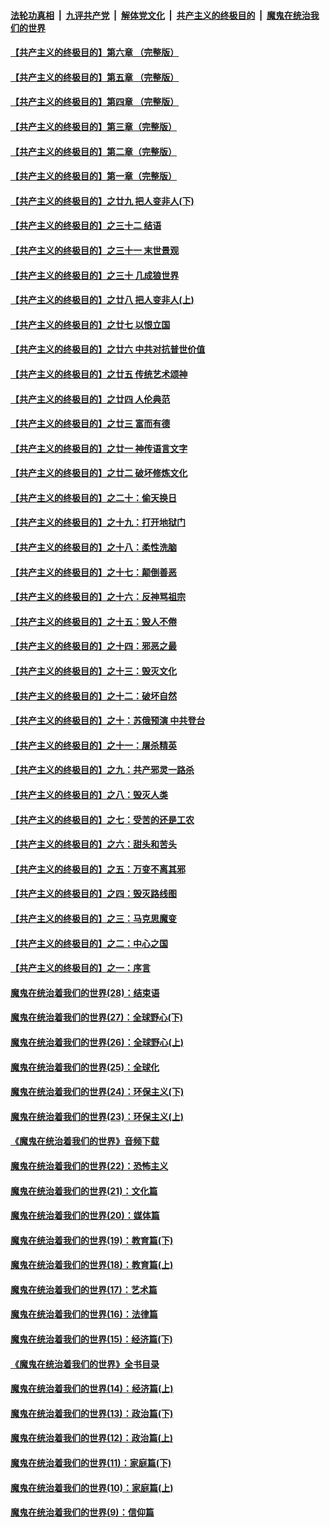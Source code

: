 ####  [法轮功真相](../../../../basic/blob/master/README.md?t=05040731) &nbsp;|&nbsp; [九评共产党](../../../../9ping.md/blob/master/README.md?t=05040731) &nbsp;|&nbsp; [解体党文化](../../../../jtdwh.md/blob/master/README.md?t=05040731)  &nbsp;|&nbsp; [共产主义的终极目的](../../../../gczydzjmd.md/blob/master/README.md?t=05040731) &nbsp;|&nbsp; [魔鬼在统治我们的世界](../../../../mgztzwmdsj.md/blob/master/README.md?t=05040731) 

#### [【共产主义的终极目的】第六章 （完整版）](../pages/nsc422/n11428913.md?t=05040731) 

#### [【共产主义的终极目的】第五章 （完整版）](../pages/nsc422/n11428912.md?t=05040731) 

#### [【共产主义的终极目的】第四章 （完整版）](../pages/nsc422/n11428907.md?t=05040731) 

#### [【共产主义的终极目的】第三章（完整版）](../pages/nsc422/n11428848.md?t=05040731) 

#### [【共产主义的终极目的】第二章（完整版）](../pages/nsc422/n11428831.md?t=05040731) 

#### [【共产主义的终极目的】第一章（完整版）](../pages/nsc422/n11417651.md?t=05040731) 

#### [【共产主义的终极目的】之廿九 把人变非人(下)](../pages/nsc422/n11344140.md?t=05040731) 

#### [【共产主义的终极目的】之三十二 结语](../pages/nsc422/n11360535.md?t=05040731) 

#### [【共产主义的终极目的】之三十一 末世景观](../pages/nsc422/n11351129.md?t=05040731) 

#### [【共产主义的终极目的】之三十 几成狼世界](../pages/nsc422/n11348280.md?t=05040731) 

#### [【共产主义的终极目的】之廿八 把人变非人(上)](../pages/nsc422/n11340492.md?t=05040731) 

#### [【共产主义的终极目的】之廿七 以恨立国](../pages/nsc422/n11336944.md?t=05040731) 

#### [【共产主义的终极目的】之廿六 中共对抗普世价值](../pages/nsc422/n11324785.md?t=05040731) 

#### [【共产主义的终极目的】之廿五 传统艺术颂神](../pages/nsc422/n11296396.md?t=05040731) 

#### [【共产主义的终极目的】之廿四 人伦典范](../pages/nsc422/n11296397.md?t=05040731) 

#### [【共产主义的终极目的】之廿三 富而有德](../pages/nsc422/n11283598.md?t=05040731) 

#### [【共产主义的终极目的】之廿一 神传语言文字](../pages/nsc422/n11263265.md?t=05040731) 

#### [【共产主义的终极目的】之廿二 破坏修炼文化](../pages/nsc422/n11245728.md?t=05040731) 

#### [【共产主义的终极目的】之二十：偷天换日](../pages/nsc422/n11238846.md?t=05040731) 

#### [【共产主义的终极目的】之十九：打开地狱门](../pages/nsc422/n11206376.md?t=05040731) 

#### [【共产主义的终极目的】之十八：柔性洗脑](../pages/nsc422/n11199994.md?t=05040731) 

#### [【共产主义的终极目的】之十七：颠倒善恶](../pages/nsc422/n11179782.md?t=05040731) 

#### [【共产主义的终极目的】之十六：反神骂祖宗](../pages/nsc422/n11166798.md?t=05040731) 

#### [【共产主义的终极目的】之十五：毁人不倦](../pages/nsc422/n11166792.md?t=05040731) 

#### [【共产主义的终极目的】之十四：邪恶之最](../pages/nsc422/n11150249.md?t=05040731) 

#### [【共产主义的终极目的】之十三：毁灭文化](../pages/nsc422/n11135227.md?t=05040731) 

#### [【共产主义的终极目的】之十二：破坏自然](../pages/nsc422/n11135214.md?t=05040731) 

#### [【共产主义的终极目的】之十：苏俄预演 中共登台](../pages/nsc422/n11118424.md?t=05040731) 

#### [【共产主义的终极目的】之十一：屠杀精英](../pages/nsc422/n11118442.md?t=05040731) 

#### [【共产主义的终极目的】之九：共产邪灵一路杀](../pages/nsc422/n11114139.md?t=05040731) 

#### [【共产主义的终极目的】之八：毁灭人类](../pages/nsc422/n11108503.md?t=05040731) 

#### [【共产主义的终极目的】之七：受苦的还是工农](../pages/nsc422/n11101809.md?t=05040731) 

#### [【共产主义的终极目的】之六：甜头和苦头](../pages/nsc422/n11096971.md?t=05040731) 

#### [【共产主义的终极目的】之五：万变不离其邪](../pages/nsc422/n11091285.md?t=05040731) 

#### [【共产主义的终极目的】之四：毁灭路线图](../pages/nsc422/n11086284.md?t=05040731) 

#### [【共产主义的终极目的】之三：马克思魔变](../pages/nsc422/n11061941.md?t=05040731) 

#### [【共产主义的终极目的】之二：中心之国](../pages/nsc422/n11047728.md?t=05040731) 

#### [【共产主义的终极目的】之一：序言](../pages/nsc422/n11086077.md?t=05040731) 

#### [魔鬼在统治着我们的世界(28)：结束语](../pages/nsc422/n10936246.md?t=05040731) 

#### [魔鬼在统治着我们的世界(27)：全球野心(下)](../pages/nsc422/n10928319.md?t=05040731) 

#### [魔鬼在统治着我们的世界(26)：全球野心(上)](../pages/nsc422/n10900318.md?t=05040731) 

#### [魔鬼在统治着我们的世界(25)：全球化](../pages/nsc422/n10788205.md?t=05040731) 

#### [魔鬼在统治着我们的世界(24)：环保主义(下)](../pages/nsc422/n10695307.md?t=05040731) 

#### [魔鬼在统治着我们的世界(23)：环保主义(上)](../pages/nsc422/n10688613.md?t=05040731) 

#### [《魔鬼在统治着我们的世界》音频下载](../pages/nsc422/n10635553.md?t=05040731) 

#### [魔鬼在统治着我们的世界(22)：恐怖主义](../pages/nsc422/n10614727.md?t=05040731) 

#### [魔鬼在统治着我们的世界(21)：文化篇](../pages/nsc422/n10597706.md?t=05040731) 

#### [魔鬼在统治着我们的世界(20)：媒体篇](../pages/nsc422/n10586579.md?t=05040731) 

#### [魔鬼在统治着我们的世界(19)：教育篇(下)](../pages/nsc422/n10564808.md?t=05040731) 

#### [魔鬼在统治着我们的世界(18)：教育篇(上)](../pages/nsc422/n10526970.md?t=05040731) 

#### [魔鬼在统治着我们的世界(17)：艺术篇](../pages/nsc422/n10499093.md?t=05040731) 

#### [魔鬼在统治着我们的世界(16)：法律篇](../pages/nsc422/n10485969.md?t=05040731) 

#### [魔鬼在统治着我们的世界(15)：经济篇(下)](../pages/nsc422/n10469975.md?t=05040731) 

#### [《魔鬼在统治着我们的世界》全书目录](../pages/nsc422/n10464261.md?t=05040731) 

#### [魔鬼在统治着我们的世界(14)：经济篇(上)](../pages/nsc422/n10457370.md?t=05040731) 

#### [魔鬼在统治着我们的世界(13)：政治篇(下)](../pages/nsc422/n10448270.md?t=05040731) 

#### [魔鬼在统治着我们的世界(12)：政治篇(上)](../pages/nsc422/n10444576.md?t=05040731) 

#### [魔鬼在统治着我们的世界(11)：家庭篇(下)](../pages/nsc422/n10440961.md?t=05040731) 

#### [魔鬼在统治着我们的世界(10)：家庭篇(上)](../pages/nsc422/n10435448.md?t=05040731) 

#### [魔鬼在统治着我们的世界(9)：信仰篇](../pages/nsc422/n10432159.md?t=05040731) 

